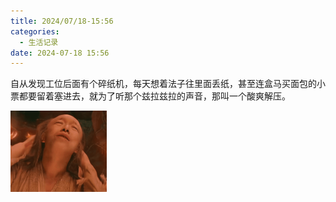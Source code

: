 ```yaml
---
title: 2024/07/18-15:56
categories:
  - 生活记录
date: 2024-07-18 15:56
---
```


​	自从发现工位后面有个碎纸机，每天想着法子往里面丢纸，甚至连盒马买面包的小票都要留着塞进去，就为了听那个兹拉兹拉的声音，那叫一个酸爽解压。

<img src="20240718_1556/image-20240718155939935.png" alt="image-20240718155939935" style="zoom:25%;display: inline-block;" />

<br>